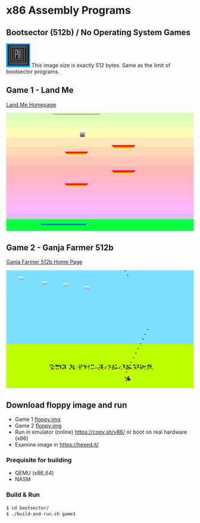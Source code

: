 # x86 Assembly Programs

## Bootsector (512b) / No Operating System Games
![512 bytes image](bootsector/resources/512bytes.gif)
This image size is exactly 512 bytes. Same as the limit of bootsector programs.

## Game 1 - Land Me
[Land Me Homepage](bootsector/game1/)

![Game 1 Level 1](bootsector/game1/game1-level1.png)

## Game 2 - Ganja Farmer 512b
[Ganja Farmer 512b Home Page](bootsector/game2/)

![Game 2 Level 1](bootsector/game2/game2-screen1.png)

## Download floppy image and run
- Game 1 [floppy.img](bootsector/game1/floppy.img)
- Game 2 [floppy.img](bootsector/game2/floppy.img)
- Run in emulator (online) https://copy.sh/v86/ or boot on real hardware (x86)
- Examine image in https://hexed.it/


### Prequisite for building
- QEMU (x86_64)
- NASM

### Build & Run
```
$ cd bootsector/
$ ./build-and-run.sh game1
```